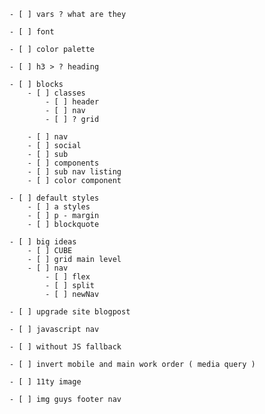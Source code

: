 


	- [ ] vars ? what are they

	- [ ] font

	- [ ] color palette

	- [ ] h3 > ? heading

	- [ ] blocks
		- [ ] classes
			- [ ] header
			- [ ] nav
			- [ ] ? grid

		- [ ] nav
		- [ ] social
		- [ ] sub
		- [ ] components
		- [ ] sub nav listing
		- [ ] color component

	- [ ] default styles
		- [ ] a styles
		- [ ] p - margin
		- [ ] blockquote

	- [ ] big ideas
		- [ ] CUBE
		- [ ] grid main level
		- [ ] nav
			- [ ] flex
			- [ ] split
			- [ ] newNav

	- [ ] upgrade site blogpost

	- [ ] javascript nav

	- [ ] without JS fallback

	- [ ] invert mobile and main work order ( media query )

	- [ ] 11ty image

	- [ ] img guys footer nav
